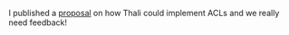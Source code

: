 I published a [proposal](http://www.goland.org/thaliacls/) on how Thali could implement ACLs and we really need feedback!
